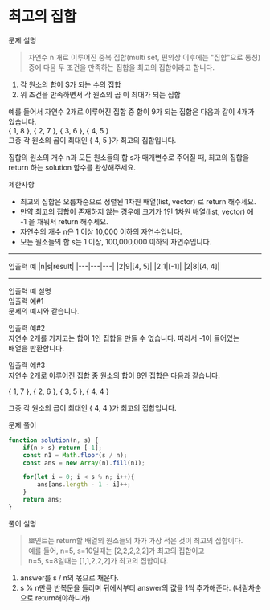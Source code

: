 # 최고의 집합

문제 설명
>자연수 n 개로 이루어진 중복 집합(multi set, 편의상 이후에는 "집합"으로 통칭) 중에 다음 두 조건을 만족하는 집합을 최고의 집합이라고 합니다.

1. 각 원소의 합이 S가 되는 수의 집합
2. 위 조건을 만족하면서 각 원소의 곱 이 최대가 되는 집합

예를 들어서 자연수 2개로 이루어진 집합 중 합이 9가 되는 집합은 다음과 같이 4개가 있습니다.\
{ 1, 8 }, { 2, 7 }, { 3, 6 }, { 4, 5 }\
그중 각 원소의 곱이 최대인 { 4, 5 }가 최고의 집합입니다.

집합의 원소의 개수 n과 모든 원소들의 합 s가 매개변수로 주어질 때, 최고의 집합을 return 하는 solution 함수를 완성해주세요.

제한사항
- 최고의 집합은 오름차순으로 정렬된 1차원 배열(list, vector) 로 return 해주세요.
- 만약 최고의 집합이 존재하지 않는 경우에 크기가 1인 1차원 배열(list, vector) 에 -1 을 채워서 return 해주세요.
- 자연수의 개수 n은 1 이상 10,000 이하의 자연수입니다.
- 모든 원소들의 합 s는 1 이상, 100,000,000 이하의 자연수입니다.
- - -
입출력 예
|n|s|result|
|---|---|---|
|2|9|[4, 5]|
|2|1|[-1]|
|2|8|[4, 4]|
- - -
입출력 예 설명\
입출력 예#1\
문제의 예시와 같습니다.

입출력 예#2\
자연수 2개를 가지고는 합이 1인 집합을 만들 수 없습니다. 따라서 -1이 들어있는\
배열을 반환합니다.

입출력 예#3\
자연수 2개로 이루어진 집합 중 원소의 합이 8인 집합은 다음과 같습니다.

{ 1, 7 }, { 2, 6 }, { 3, 5 }, { 4, 4 }

그중 각 원소의 곱이 최대인 { 4, 4 }가 최고의 집합입니다.

문제 풀이
```javascript
function solution(n, s) {
	if(n > s) return [-1];
	const n1 = Math.floor(s / n);
	const ans = new Array(n).fill(n1);

	for(let i = 0; i < s % n; i++){
		ans[ans.length - 1 - i]++;
	}
	return ans;
}
```

풀이 설명
>뽀인트는 return할 배열의 원소들의 차가 가장 적은 것이 최고의 집합이다.\
>예를 들어, n=5, s=10일때는 [2,2,2,2,2]가 최고의 집합이고\
>n=5, s=8일때는 [1,1,2,2,2]가 최고의 집합이다.

1. answer를 s / n의 몫으로 채운다.
2. s % n만큼 반복문을 돌리며 뒤에서부터 answer의 값을 1씩 추가해준다. (내림차순으로 return해야하니까)